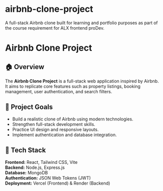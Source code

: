 # airbnb-clone-project

A full-stack Airbnb clone built for learning and portfolio purposes as part of the course requirement for ALX frontend proDev.

# Airbnb Clone Project

## 🏠 Overview

The **Airbnb Clone Project** is a full-stack web application inspired by Airbnb.  
It aims to replicate core features such as property listings, booking management, user authentication, and search filters.

## 🎯 Project Goals

- Build a realistic clone of Airbnb using modern technologies.
- Strengthen full-stack development skills.
- Practice UI design and responsive layouts.
- Implement authentication and database integration.

## 🧰 Tech Stack

**Frontend:** React, Tailwind CSS, Vite  
**Backend:** Node.js, Express.js  
**Database:** MongoDB  
**Authentication:** JSON Web Tokens (JWT)  
**Deployment:** Vercel (Frontend) & Render (Backend)
